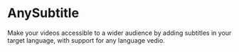 # AnySubtitle
Make your videos accessible to a wider audience by adding subtitles in your target language, with support for any language vedio.
